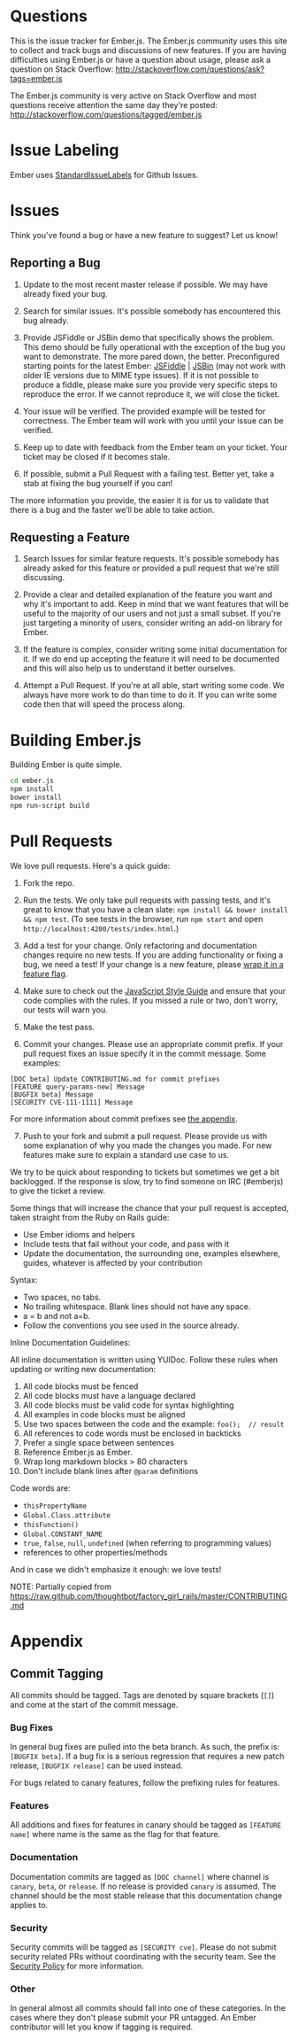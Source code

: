 # Questions

This is the issue tracker for Ember.js. The Ember.js community uses this site
to collect and track bugs and discussions of new features. If you are having
difficulties using Ember.js or have a question about usage, please ask a
question on Stack Overflow: http://stackoverflow.com/questions/ask?tags=ember.js

The Ember.js community is very active on Stack Overflow and most questions
receive attention the same day they're posted:
http://stackoverflow.com/questions/tagged/ember.js

# Issue Labeling

Ember uses [StandardIssueLabels](https://github.com/wagenet/StandardIssueLabels) for Github Issues.

# Issues

Think you've found a bug or have a new feature to suggest? Let us know!

## Reporting a Bug
1. Update to the most recent master release if possible. We may have already
fixed your bug.

2. Search for similar issues. It's possible somebody has encountered
this bug already.

3. Provide JSFiddle or JSBin demo that specifically shows the problem. This
demo should be fully operational with the exception of the bug you want to
demonstrate. The more pared down, the better.
Preconfigured starting points for the latest Ember: [JSFiddle](https://jsfiddle.net/dfcaus7t/1/) | [JSBin](http://emberjs.jsbin.com) (may not work with older IE versions due to MIME type issues).
If it is not possible to produce a fiddle, please make sure you provide very
specific steps to reproduce the error. If we cannot reproduce it, we will
close the ticket.

4. Your issue will be verified. The provided example will be tested for
correctness. The Ember team will work with you until your issue can
be verified.

5. Keep up to date with feedback from the Ember team on your ticket. Your
ticket may be closed if it becomes stale.

6. If possible, submit a Pull Request with a failing test. Better yet, take
a stab at fixing the bug yourself if you can!

The more information you provide, the easier it is for us to validate that
there is a bug and the faster we'll be able to take action.

## Requesting a Feature

1. Search Issues for similar feature requests. It's possible somebody has
already asked for this feature or provided a pull request that we're still
discussing.

2. Provide a clear and detailed explanation of the feature you want and why
it's important to add. Keep in mind that we want features that will be useful
to the majority of our users and not just a small subset. If you're just
targeting a minority of users, consider writing an add-on library for Ember.

3. If the feature is complex, consider writing some initial documentation for
it. If we do end up accepting the feature it will need to be documented and
this will also help us to understand it better ourselves.

4. Attempt a Pull Request. If you're at all able, start writing some code. We
always have more work to do than time to do it. If you can write some code
then that will speed the process along.

# Building Ember.js

Building Ember is quite simple.

```sh
cd ember.js
npm install
bower install
npm run-script build
```

# Pull Requests

We love pull requests. Here's a quick guide:

1. Fork the repo.

2. Run the tests. We only take pull requests with passing tests, and it's great
to know that you have a clean slate: `npm install && bower install && npm test`.
(To see tests in the browser, run `npm start` and open `http://localhost:4200/tests/index.html`.)

3. Add a test for your change. Only refactoring and documentation changes
require no new tests. If you are adding functionality or fixing a bug, we need
a test! If your change is a new feature, please
[wrap it in a feature flag](http://emberjs.com/guides/contributing/adding-new-features/).

4. Make sure to check out the
   [JavaScript Style Guide](https://github.com/emberjs/ember.js/blob/master/STYLEGUIDE.md) and
   ensure that your code complies with the rules. If you missed a rule or two, don't worry, our
   tests will warn you.

5. Make the test pass.

6. Commit your changes. Please use an appropriate commit prefix.
If your pull request fixes an issue specify it in the commit message. Some examples:

  ```
  [DOC beta] Update CONTRIBUTING.md for commit prefixes
  [FEATURE query-params-new] Message
  [BUGFIX beta] Message
  [SECURITY CVE-111-1111] Message
  ```

  For more information about commit prefixes see [the appendix](#commit-tagging).


7. Push to your fork and submit a pull request. Please provide us with some
explanation of why you made the changes you made. For new features make sure to
explain a standard use case to us.

We try to be quick about responding to tickets but sometimes we get a bit
backlogged. If the response is slow, try to find someone on IRC (#emberjs) to
give the ticket a review.

Some things that will increase the chance that your pull request is accepted,
taken straight from the Ruby on Rails guide:

* Use Ember idioms and helpers
* Include tests that fail without your code, and pass with it
* Update the documentation, the surrounding one, examples elsewhere, guides,
  whatever is affected by your contribution

Syntax:

* Two spaces, no tabs.
* No trailing whitespace. Blank lines should not have any space.
* a = b and not a=b.
* Follow the conventions you see used in the source already.

Inline Documentation Guidelines:

All inline documentation is written using YUIDoc. Follow these rules when
updating or writing new documentation:

1. All code blocks must be fenced
2. All code blocks must have a language declared
3. All code blocks must be valid code for syntax highlighting
4. All examples in code blocks must be aligned
5. Use two spaces between the code and the example: `foo();  // result`
6. All references to code words must be enclosed in backticks
7. Prefer a single space between sentences
8. Reference Ember.js as Ember.
9. Wrap long markdown blocks > 80 characters
10. Don't include blank lines after `@param` definitions

Code words are:

* `thisPropertyName`
* `Global.Class.attribute`
* `thisFunction()`
* `Global.CONSTANT_NAME`
* `true`, `false`, `null`, `undefined` (when referring to programming values)
* references to other properties/methods

And in case we didn't emphasize it enough: we love tests!

NOTE: Partially copied from https://raw.github.com/thoughtbot/factory_girl_rails/master/CONTRIBUTING.md


# Appendix

## Commit Tagging

All commits should be tagged. Tags are denoted by square brackets (`[]`) and come at the start of the commit message.

### Bug Fixes

In general bug fixes are pulled into the beta branch. As such, the prefix is: `[BUGFIX beta]`. If a bug fix is a serious regression that requires a new patch release, `[BUGFIX release]` can be used instead.

For bugs related to canary features, follow the prefixing rules for features.

### Features

All additions and fixes for features in canary should be tagged as `[FEATURE name]` where name is the same as the flag for that feature.

### Documentation

Documentation commits are tagged as `[DOC channel]` where channel is `canary`,
`beta`, or `release`. If no release is provided `canary` is assumed. The channel should be the most stable release that this documentation change applies to.

### Security

Security commits will be tagged as `[SECURITY cve]`. Please do not submit security related PRs without coordinating with the security team. See the [Security Policy](http://emberjs.com/security/) for more information.

### Other

In general almost all commits should fall into one of these categories. In the cases where they don't please submit your PR untagged. An Ember contributor will let you know if tagging is required.

